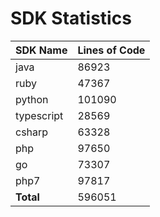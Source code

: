 # SDK Statistics

| SDK Name | Lines of Code |
| -------- | ------------- |
| java | 86923 |
| ruby | 47367 |
| python | 101090 |
| typescript | 28569 |
| csharp | 63328 |
| php | 97650 |
| go | 73307 |
| php7 | 97817 |
| **Total** | 596051 |
